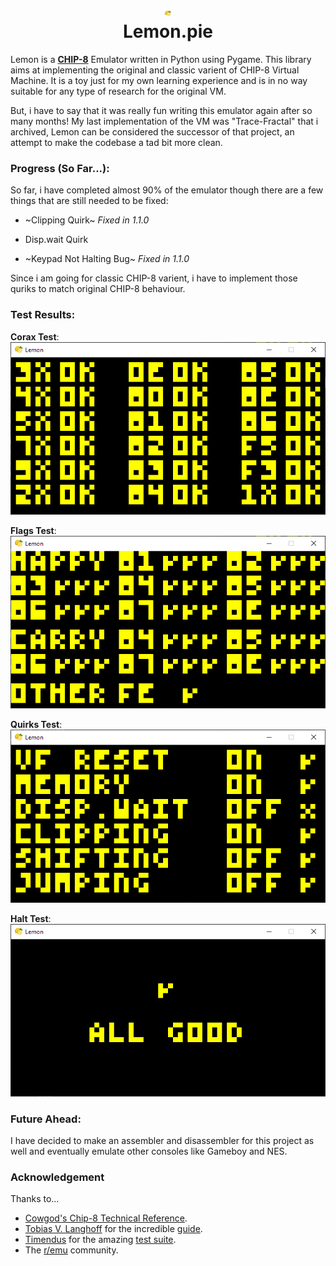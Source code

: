 <h1 align="center">
<img src="./img/lemon.png" height=10>
<br>Lemon.pie
</h1>

Lemon is a **[CHIP-8](https://en.wikipedia.org/wiki/CHIP-8)** Emulator written in Python using Pygame.
This library aims at implementing the original and classic varient of CHIP-8 Virtual Machine. It is a toy just for my own learning experience and is in no way suitable for any
type of research for the original VM.

But, i have to say that it was really fun writing this emulator again after so many months!
My last implementation of the VM was "Trace-Fractal" that i archived, Lemon can be considered the successor of that project,
an attempt to make the codebase a tad bit more clean.


### Progress (So Far...):
So far, i have completed almost 90% of the emulator though there are a few things that are still
needed to be fixed:

- ~Clipping Quirk~ *Fixed in 1.1.0*

- Disp.wait Quirk

- ~Keypad Not Halting Bug~ *Fixed in 1.1.0*

Since i am going for classic CHIP-8 varient, i have to implement those quriks to match
original CHIP-8 behaviour.

### Test Results:

**Corax Test**:
![corax test](./img/test_opcode.png)

**Flags Test**:
![flags test](./img/flags-test.png)

**Quirks Test**:
![quirks test](./img/quirks-test.png)

**Halt Test**:
![halt test](./img/halt-test.png)

### Future Ahead:

I have decided to make an assembler and disassembler for this project as well and
eventually emulate other consoles like Gameboy and NES.


### Acknowledgement
Thanks to...

- [Cowgod's Chip-8 Technical Reference](http://devernay.free.fr/hacks/chip8/C8TECH10.HTM).
- [Tobias V. Langhoff](https://tobiasvl.github.io/) for the incredible [guide](https://tobiasvl.github.io/blog/write-a-chip-8-emulator/).
- [Timendus](https://github.com/Timendus) for the amazing [test suite](https://github.com/Timendus/chip8-test-suite).
- The [r/emu](https://www.reddit.com/r/emulation/) community.
